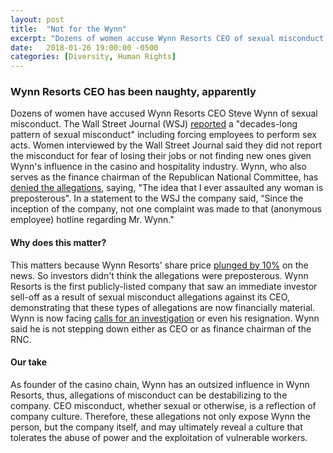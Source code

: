 ```yaml
---
layout: post
title:  "Not for the Wynn"
excerpt: "Dozens of women accuse Wynn Resorts CEO of sexual misconduct."
date:   2018-01-26 19:00:00 -0500
categories: [Diversity, Human Rights]
---
```


### Wynn Resorts CEO has been naughty, apparently

Dozens of women have accused Wynn Resorts CEO Steve Wynn of sexual misconduct. The Wall Street Journal (WSJ) <a href="https://www.axios.com/several-people-accuse-billionaire-casino-mogul-steve-wynn-of-sexual-misconduct-d7c1aabd-eb2c-4377-8a4f-f7c832502d7e.html?source=sidebar" target="_blank">reported</a> a "decades-long pattern of sexual misconduct" including forcing employees to perform sex acts. Women interviewed by the Wall Street Journal said they did not report the misconduct for fear of losing their jobs or not finding new ones given Wynn's influence in the casino and hospitality industry. Wynn, who also serves as the finance chairman of the Republican National Committee, has <a href="http://money.cnn.com/2018/01/26/investing/steve-wynn-sexual-misconduct/index.html" target="_blank">denied the allegations</a>, saying, "The idea that I ever assaulted any woman is preposterous". In a statement to the WSJ the company said, “Since the inception of the company, not one complaint was made to that (anonymous employee) hotline regarding Mr. Wynn."

#### Why does this matter?

This matters because Wynn Resorts' share price <a href="https://www.google.com/search?tbm=fin&q=NASDAQ:+WYNN&stick=H4sIAAAAAAAAAONgecRoyi3w8sc9YSmdSWtOXmNU4-IKzsgvd80rySypFJLgYoOy-KR4uLj0c_UNzKuyKyryeAC2beXwOgAAAA&sa=X&ved=0ahUKEwj2vueo5_bYAhUDTt8KHQzqBMIQ6c8CCDEwAA&biw=1227&bih=561#scso=uid_GL1rWv6ABeKyggf24pzgBg_5:0" blank="_target">plunged by 10%</a> on the news. So investors didn't think the allegations were preposterous. Wynn Resorts is the first publicly-listed company that saw an immediate investor sell-off as a result of sexual misconduct allegations against its CEO, demonstrating that these types of allegations are now financially material. Wynn is now facing <a href="http://www.latimes.com/business/la-fi-steve-wynn-20180126-story.html" target="_blank">calls for an investigation</a> or even his resignation. Wynn said he is not stepping down either as CEO or as finance chairman of the RNC.

#### Our take

As founder of the casino chain, Wynn has an outsized influence in Wynn Resorts, thus, allegations of misconduct can be destabilizing to the company. CEO misconduct, whether sexual or otherwise, is a reflection of company culture. Therefore, these allegations not only expose Wynn the person, but the company itself, and may ultimately reveal a culture that tolerates the abuse of power and the exploitation of vulnerable workers.
